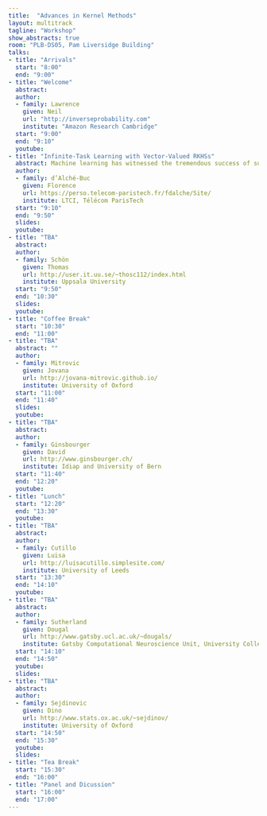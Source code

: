 ```yaml
---
title:  "Advances in Kernel Methods"
layout: multitrack
tagline: "Workshop"
show_abstracts: true
room: "PLB-DS05, Pam Liversidge Building"
talks:
- title: "Arrivals"
  start: "8:00"
  end: "9:00"
- title: "Welcome"    
  abstract:
  author:
  - family: Lawrence
    given: Neil 
    url: "http://inverseprobability.com"
    institute: "Amazon Research Cambridge"   
  start: "9:00"
  end: "9:10"
  youtube:
- title: "Infinite-Task Learning with Vector-Valued RKHSs"
  abstract: Machine learning has witnessed the tremendous success of solving tasks depending on a hyperparameter. While multi-task learning is celebrated for its capacity   			  to solve jointly a finite number of tasks, learning a continuum of tasks for various loss functions is still a challenge. A promising approach, called  			  Parametric Task Learning, has paved the way in the case of piecewise-linear loss functions. We propose a generic approach, called Infinite-Task Learning, to 			  solve jointly a continuum of tasks via vector-valued RKHSs. We provide generalization guarantees to the suggested scheme and illustrate its efficiency in cost-			  sensitive classification, quantile regression and density level set estimation.
  author:
  - family: d’Alché-Buc
    given: Florence
    url: https://perso.telecom-paristech.fr/fdalche/Site/
    institute: LTCI, Télécom ParisTech
  start: "9:10"
  end: "9:50"
  slides:  
  youtube:
- title: "TBA"
  abstract:
  author:
  - family: Schön
    given: Thomas
    url: http://user.it.uu.se/~thosc112/index.html
    institute: Uppsala University
  start: "9:50" 
  end: "10:30"
  slides:  
  youtube:
- title: "Coffee Break"
  start: "10:30"
  end: "11:00"  
- title: "TBA"
  abstract: ""
  author: 
  - family: Mitrovic
    given: Jovana
    url: http://jovana-mitrovic.github.io/
    institute: University of Oxford
  start: "11:00"
  end: "11:40"
  slides:  
  youtube: 
- title: "TBA"
  abstract:
  author:
  - family: Ginsbourger
    given: David
    url: http://www.ginsbourger.ch/
    institute: Idiap and University of Bern
  start: "11:40"
  end: "12:20"
  youtube: 
- title: "Lunch"
  start: "12:20"
  end: "13:30"
  youtube:
- title: "TBA"
  abstract: 
  author:
  - family: Cutillo
    given: Luisa
    url: http://luisacutillo.simplesite.com/
    institute: University of Leeds
  start: "13:30"
  end: "14:10"
  youtube: 
- title: "TBA"
  abstract:
  author:
  - family: Sutherland 
    given: Dougal
    url: http://www.gatsby.ucl.ac.uk/~dougals/
    institute: Gatsby Computational Neuroscience Unit, University College London  
  start: "14:10"
  end: "14:50"
  youtube: 
  slides:
- title: "TBA"
  abstract:
  author:
  - family: Sejdinovic
    given: Dino
    url: http://www.stats.ox.ac.uk/~sejdinov/
    institute: University of Oxford
  start: "14:50"
  end: "15:30"
  youtube: 
  slides:
- title: "Tea Break"
  start: "15:30"
  end: "16:00"
- title: "Panel and Dicussion"
  start: "16:00"
  end: "17:00"
---
```

